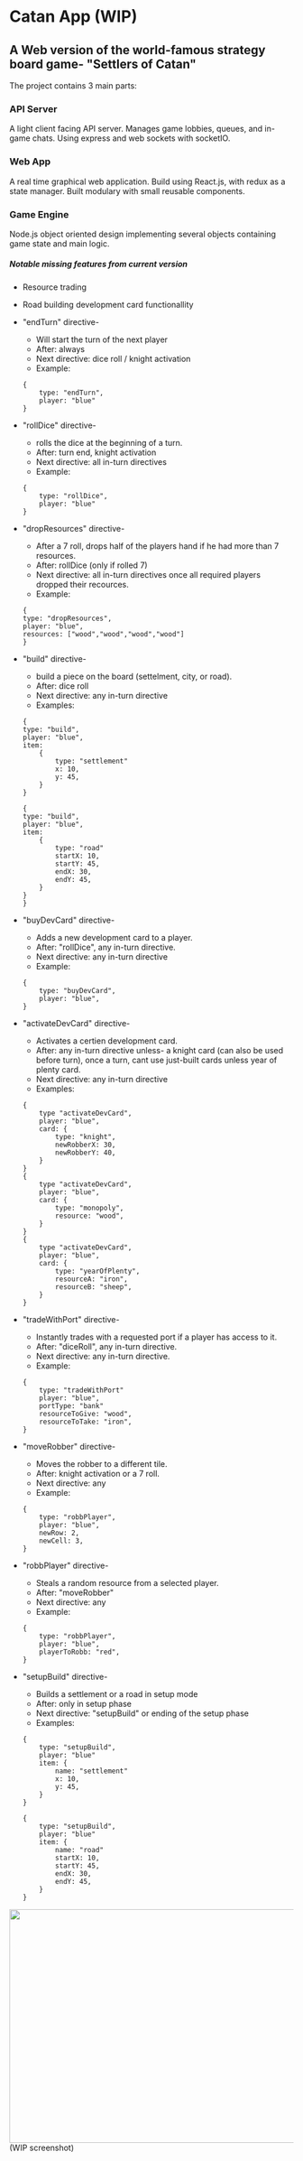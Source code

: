 # Catan App (WIP)
## A Web version of the world-famous strategy board game- "Settlers of Catan"

The project contains 3 main parts:
### API Server
A light client facing API server. Manages game lobbies, queues, and in-game chats. Using express and web sockets with socketIO.
### Web App
A real time graphical web application. Build using React.js, with redux as a state manager. Built modulary with small reusable components.
### Game Engine
Node.js object oriented design implementing several objects containing game state and main logic.


##### Notable missing features from current version
- Resource trading
- Road building development card functionallity


- "endTurn" directive- 
    * Will start the turn of the next player
    * After: always
    * Next directive: dice roll / knight activation
    * Example:
    ```
    {
        type: "endTurn",
        player: "blue"
    }
    ```
- "rollDice" directive-
    * rolls the dice at the beginning of a turn.
    * After: turn end, knight activation
    * Next directive: all in-turn directives
    * Example:
    ```
    {
        type: "rollDice",
        player: "blue"
    }
    ```
- "dropResources" directive-
    * After a 7 roll, drops half of the players hand if he had more than 7 resources.
    * After: rollDice (only if rolled 7)
    * Next directive: all in-turn directives once all required players dropped their recources.
    * Example:
    ```
    {
    type: "dropResources",
    player: "blue",
    resources: ["wood","wood","wood","wood"]
    }
    ```
- "build" directive-
    * build a piece on the board (settelment, city, or road).
    * After: dice roll
    * Next directive: any in-turn directive
    * Examples:
    ```
    {
    type: "build",
    player: "blue",
    item: 
        {
            type: "settlement"
            x: 10,
            y: 45,
        }
    }
    ```
    ```
    {
    type: "build",
    player: "blue",
    item: 
        {
            type: "road"
            startX: 10,
            startY: 45,
            endX: 30,
            endY: 45,
        }
    }
    }
    ```
- "buyDevCard" directive-
    * Adds a new development card to a player.
    * After: "rollDice", any in-turn directive.
    * Next directive: any in-turn directive
    * Example: 
    ```
    {
        type: "buyDevCard",
        player: "blue",
    }
    ```
- "activateDevCard" directive-
    * Activates a certien development card.
    * After: any in-turn directive unless- a knight card (can also be used before turn), once a turn, cant use just-built cards unless year of plenty card.
    * Next directive: any in-turn directive
    * Examples: 
    ```
    {
        type "activateDevCard",
        player: "blue",
        card: {
            type: "knight",
            newRobberX: 30,
            newRobberY: 40,
        }
    }
    {
        type "activateDevCard",
        player: "blue",
        card: {
            type: "monopoly",
            resource: "wood",
        }
    }
    {
        type "activateDevCard",
        player: "blue",
        card: {
            type: "yearOfPlenty",
            resourceA: "iron",
            resourceB: "sheep",
        }
    }
    ```
- "tradeWithPort" directive-
    * Instantly trades with a requested port if a player has access to it.
    * After: "diceRoll", any in-turn directive.
    * Next directive: any in-turn directive.
    * Example: 
    ```
    {
        type: "tradeWithPort"
        player: "blue",
        portType: "bank"
        resourceToGive: "wood",
        resourceToTake: "iron",
    }
    ```
- "moveRobber" directive-
    * Moves the robber to a different tile.
    * After: knight activation or a 7 roll.
    * Next directive: any
    * Example:
    ```
    {
        type: "robbPlayer",
        player: "blue",
        newRow: 2,
        newCell: 3,
    }
    ```
- "robbPlayer" directive-
    * Steals a random resource from a selected player.
    * After: "moveRobber"
    * Next directive: any
    * Example:
    ```
    {
        type: "robbPlayer",
        player: "blue",
        playerToRobb: "red",
    }
    ```
- "setupBuild" directive-
    * Builds a settlement or a road in setup mode
    * After: only in setup phase
    * Next directive: "setupBuild" or ending of the setup phase
    * Examples: 
    ```
    {
        type: "setupBuild",
        player: "blue"
        item: {
            name: "settlement"
            x: 10,
            y: 45,
        }
    }
    ```
    ```
    {
        type: "setupBuild",
        player: "blue"
        item: {
            name: "road"
            startX: 10,
            startY: 45,
            endX: 30,
            endY: 45,
        }
    }
    ```

<img src="./assets/WIP_Screenshot.PNG" width="850" height="414">
(WIP screenshot)

